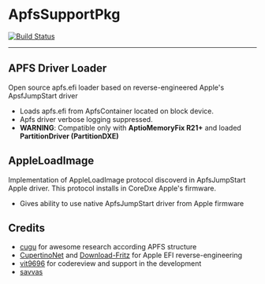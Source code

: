 ApfsSupportPkg
==============

[![Build Status](https://travis-ci.org/acidanthera/ApfsSupportPkg.svg?branch=master)](https://travis-ci.org/acidanthera/ApfsSupportPkg)

-----

## APFS Driver Loader
Open source apfs.efi loader based on reverse-engineered Apple's ApsfJumpStart driver

- Loads apfs.efi from ApfsContainer located on block device.
- Apfs driver verbose logging suppressed.
- **WARNING**: Compatible only with **AptioMemoryFix R21+** and loaded **PartitionDriver (PartitionDXE)**

## AppleLoadImage
Implementation of AppleLoadImage protocol discoverd in ApfsJumpStart Apple driver. This protocol installs in CoreDxe Apple's firmware.

- Gives ability to use native ApfsJumpStart driver from Apple firmware

## Credits
- [cugu](https://github.com/cugu) for awesome research according APFS structure
- [CupertinoNet](https://github.com/CupertinoNet) and [Download-Fritz](https://github.com/Download-Fritz) for Apple EFI reverse-engineering
- [vit9696](https://github.com/vit9696) for codereview and support in the development
- [savvas](https://github.com/savvamitrofanov) 
